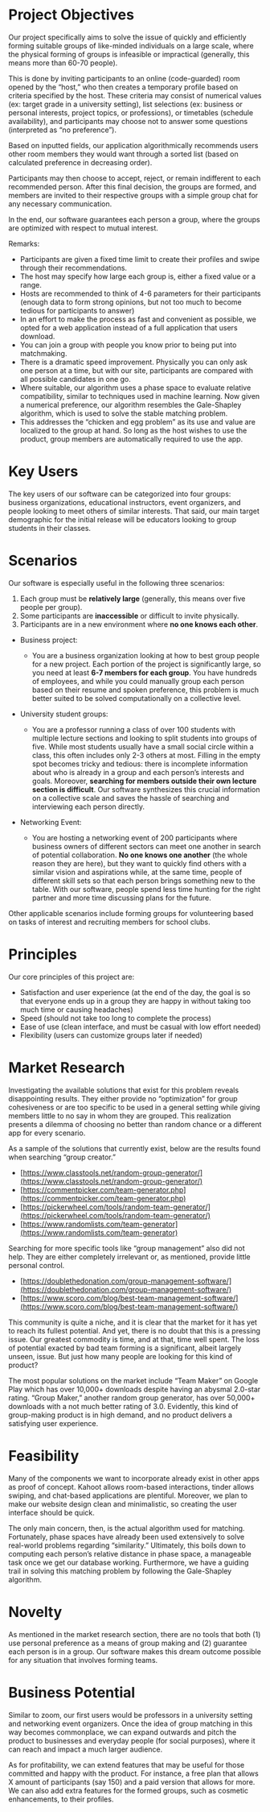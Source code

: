 # Project Objectives

Our project specifically aims to solve the issue of quickly and efficiently forming suitable groups of like-minded individuals on a large scale, where the physical forming of groups is infeasible or impractical (generally, this means more than 60-70 people).

This is done by inviting participants to an online (code-guarded) room opened by the “host,” who then creates a temporary profile based on criteria specified by the host. These criteria may consist of numerical values (ex: target grade in a university setting), list selections (ex: business or personal interests, project topics, or professions), or timetables (schedule availability), and participants may choose not to answer some questions (interpreted as “no preference”).

Based on inputted fields, our application algorithmically recommends users other room members they would want through a sorted list (based on calculated preference in decreasing order).

Participants may then choose to accept, reject, or remain indifferent to each recommended person. After this final decision, the groups are formed, and members are invited to their respective groups with a simple group chat for any necessary communication.

In the end, our software guarantees each person a group, where the groups are optimized with respect to mutual interest.

Remarks:

- Participants are given a fixed time limit to create their profiles and swipe through their recommendations.
- The host may specify how large each group is, either a fixed value or a range.
- Hosts are recommended to think of 4-6 parameters for their participants (enough data to form strong opinions, but not too much to become tedious for participants to answer)
- In an effort to make the process as fast and convenient as possible, we opted for a web application instead of a full application that users download.
- You can join a group with people you know prior to being put into matchmaking.
- There is a dramatic speed improvement. Physically you can only ask one person at a time, but with our site, participants are compared with all possible candidates in one go.
- Where suitable, our algorithm uses a phase space to evaluate relative compatibility, similar to techniques used in machine learning. Now given a numerical preference, our algorithm resembles the Gale-Shapley algorithm, which is used to solve the stable matching problem.
- This addresses the “chicken and egg problem” as its use and value are localized to the group at hand. So long as the host wishes to use the product, group members are automatically required to use the app.

# Key Users

The key users of our software can be categorized into four groups: business organizations, educational instructors, event organizers, and people looking to meet others of similar interests. That said, our main target demographic for the initial release will be educators looking to group students in their classes.

# Scenarios

Our software is especially useful in the following three scenarios:

1. Each group must be **relatively large** (generally, this means over five people per group).
2. Some participants are **inaccessible** or difficult to invite physically.
3. Participants are in a new environment where **no one knows each other**.

- Business project:

  - You are a business organization looking at how to best group people for a new project. Each portion of the project is significantly large, so you need at least **6-7 members for each group**. You have hundreds of employees, and while you could manually group each person based on their resume and spoken preference, this problem is much better suited to be solved computationally on a collective level.

- University student groups:

  - You are a professor running a class of over 100 students with multiple lecture sections and looking to split students into groups of five. While most students usually have a small social circle within a class, this often includes only 2-3 others at most. Filling in the empty spot becomes tricky and tedious: there is incomplete information about who is already in a group and each person’s interests and goals. Moreover, **searching for members outside their own lecture section is difficult**. Our software synthesizes this crucial information on a collective scale and saves the hassle of searching and interviewing each person directly.

- Networking Event:
  - You are hosting a networking event of 200 participants where business owners of different sectors can meet one another in search of potential collaboration. **No one knows one another** (the whole reason they are here), but they want to quickly find others with a similar vision and aspirations while, at the same time, people of different skill sets so that each person brings something new to the table. With our software, people spend less time hunting for the right partner and more time discussing plans for the future.

Other applicable scenarios include forming groups for volunteering based on tasks of interest and recruiting members for school clubs.

# Principles

Our core principles of this project are:

- Satisfaction and user experience (at the end of the day, the goal is so that everyone ends up in a group they are happy in without taking too much time or causing headaches)
- Speed (should not take too long to complete the process)
- Ease of use (clean interface, and must be casual with low effort needed)
- Flexibility (users can customize groups later if needed)

# Market Research

Investigating the available solutions that exist for this problem reveals disappointing results. They either provide no “optimization” for group cohesiveness or are too specific to be used in a general setting while giving members little to no say in whom they are grouped. This realization presents a dilemma of choosing no better than random chance or a different app for every scenario.

As a sample of the solutions that currently exist, below are the results found when searching “group creator.”

- [https://www.classtools.net/random-group-generator/](https://www.classtools.net/random-group-generator/)
- [https://commentpicker.com/team-generator.php](https://commentpicker.com/team-generator.php)
- [https://pickerwheel.com/tools/random-team-generator/](https://pickerwheel.com/tools/random-team-generator/)
- [https://www.randomlists.com/team-generator](https://www.randomlists.com/team-generator)

Searching for more specific tools like “group management” also did not help. They are either completely irrelevant or, as mentioned, provide little personal control.

- [https://doublethedonation.com/group-management-software/](https://doublethedonation.com/group-management-software/)
- [https://www.scoro.com/blog/best-team-management-software/](https://www.scoro.com/blog/best-team-management-software/)

This community is quite a niche, and it is clear that the market for it has yet to reach its fullest potential. And yet, there is no doubt that this is a pressing issue. Our greatest commodity is time, and at that, time well spent. The loss of potential exacted by bad team forming is a significant, albeit largely unseen, issue. But just how many people are looking for this kind of product?

The most popular solutions on the market include “Team Maker” on Google Play which has over 10,000+ downloads despite having an abysmal 2.0-star rating. “Group Maker,” another random group generator, has over 50,000+ downloads with a not much better rating of 3.0. Evidently, this kind of group-making product is in high demand, and no product delivers a satisfying user experience.

# Feasibility

Many of the components we want to incorporate already exist in other apps as proof of concept. Kahoot allows room-based interactions, tinder allows swiping, and chat-based applications are plentiful. Moreover, we plan to make our website design clean and minimalistic, so creating the user interface should be quick.

The only main concern, then, is the actual algorithm used for matching. Fortunately, phase spaces have already been used extensively to solve real-world problems regarding “similarity.” Ultimately, this boils down to computing each person’s relative distance in phase space, a manageable task once we get our database working. Furthermore, we have a guiding trail in solving this matching problem by following the Gale-Shapley algorithm.

# Novelty

As mentioned in the market research section, there are no tools that both (1) use personal preference as a means of group making and (2) guarantee each person is in a group. Our software makes this dream outcome possible for any situation that involves forming teams.

# Business Potential

Similar to zoom, our first users would be professors in a university setting and networking event organizers. Once the idea of group matching in this way becomes commonplace, we can expand outwards and pitch the product to businesses and everyday people (for social purposes), where it can reach and impact a much larger audience.

As for profitability, we can extend features that may be useful for those committed and happy with the product. For instance, a free plan that allows X amount of participants (say 150) and a paid version that allows for more. We can also add extra features for the formed groups, such as cosmetic enhancements, to their profiles.
